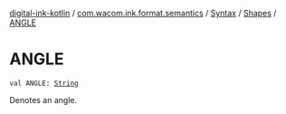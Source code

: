 [digital-ink-kotlin](../../../index.md) / [com.wacom.ink.format.semantics](../../index.md) / [Syntax](../index.md) / [Shapes](index.md) / [ANGLE](./-a-n-g-l-e.md)

# ANGLE

`val ANGLE: `[`String`](https://kotlinlang.org/api/latest/jvm/stdlib/kotlin/-string/index.html)

Denotes an angle.

